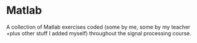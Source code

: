 # Matlab
A collection of Matlab exercises coded (some by me, some by my teacher +plus other stuff I added myself) throughout the signal processing course.
